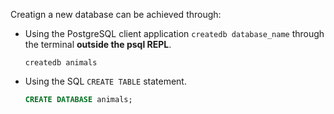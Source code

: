 Creatign a new database can be achieved through:

- Using the PostgreSQL client application `createdb database_name` through the terminal
  __outside the psql REPL__.

  ```text
  createdb animals
  ```

- Using the SQL `CREATE TABLE` statement.

  ```sql
  CREATE DATABASE animals;
  ```

  ​

